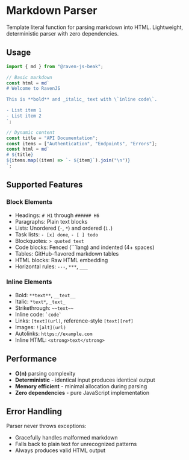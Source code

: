 # Markdown Parser

Template literal function for parsing markdown into HTML. Lightweight, deterministic parser with zero dependencies.

## Usage

```javascript
import { md } from "@raven-js-beak";

// Basic markdown
const html = md`
# Welcome to RavenJS

This is **bold** and _italic_ text with \`inline code\`.

- List item 1
- List item 2
`;

// Dynamic content
const title = "API Documentation";
const items = ["Authentication", "Endpoints", "Errors"];
const html = md`
# ${title}
${items.map((item) => `- ${item}`).join("\n")}
`;
```

## Supported Features

### Block Elements

- Headings: `# H1` through `###### H6`
- Paragraphs: Plain text blocks
- Lists: Unordered (`-`, `*`) and ordered (`1.`)
- Task lists: `- [x] done`, `- [ ] todo`
- Blockquotes: `> quoted text`
- Code blocks: Fenced (\`\`\`lang) and indented (4+ spaces)
- Tables: GitHub-flavored markdown tables
- HTML blocks: Raw HTML embedding
- Horizontal rules: `---`, `***`, `___`

### Inline Elements

- Bold: `**text**`, `__text__`
- Italic: `*text*`, `_text_`
- Strikethrough: `~~text~~`
- Inline code: `` `code` ``
- Links: `[text](url)`, reference-style `[text][ref]`
- Images: `![alt](url)`
- Autolinks: `https://example.com`
- Inline HTML: `<strong>text</strong>`

## Performance

- **O(n)** parsing complexity
- **Deterministic** - identical input produces identical output
- **Memory efficient** - minimal allocation during parsing
- **Zero dependencies** - pure JavaScript implementation

## Error Handling

Parser never throws exceptions:

- Gracefully handles malformed markdown
- Falls back to plain text for unrecognized patterns
- Always produces valid HTML output

